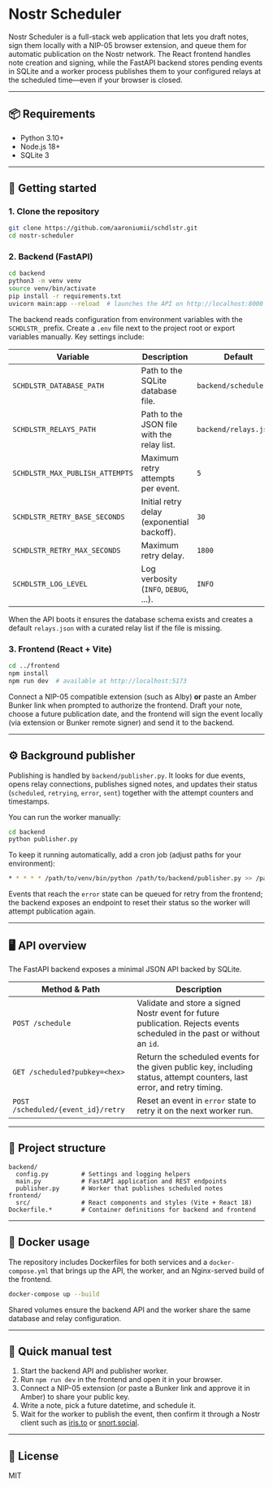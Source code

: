 # Nostr Scheduler

Nostr Scheduler is a full-stack web application that lets you draft notes, sign them locally with a NIP-05 browser extension, and queue them for automatic publication on the Nostr network. The React frontend handles note creation and signing, while the FastAPI backend stores pending events in SQLite and a worker process publishes them to your configured relays at the scheduled time—even if your browser is closed.

---

## 📦 Requirements

- Python 3.10+
- Node.js 18+
- SQLite 3

---

## 🚀 Getting started

### 1. Clone the repository

```bash
git clone https://github.com/aaroniumii/schdlstr.git
cd nostr-scheduler
```

### 2. Backend (FastAPI)

```bash
cd backend
python3 -m venv venv
source venv/bin/activate
pip install -r requirements.txt
uvicorn main:app --reload  # launches the API on http://localhost:8000
```

The backend reads configuration from environment variables with the `SCHDLSTR_` prefix. Create a `.env` file next to the project root or export variables manually. Key settings include:

| Variable | Description | Default |
| --- | --- | --- |
| `SCHDLSTR_DATABASE_PATH` | Path to the SQLite database file. | `backend/scheduler.db` |
| `SCHDLSTR_RELAYS_PATH` | Path to the JSON file with the relay list. | `backend/relays.json` |
| `SCHDLSTR_MAX_PUBLISH_ATTEMPTS` | Maximum retry attempts per event. | `5` |
| `SCHDLSTR_RETRY_BASE_SECONDS` | Initial retry delay (exponential backoff). | `30` |
| `SCHDLSTR_RETRY_MAX_SECONDS` | Maximum retry delay. | `1800` |
| `SCHDLSTR_LOG_LEVEL` | Log verbosity (`INFO`, `DEBUG`, ...). | `INFO` |

When the API boots it ensures the database schema exists and creates a default `relays.json` with a curated relay list if the file is missing.

### 3. Frontend (React + Vite)

```bash
cd ../frontend
npm install
npm run dev  # available at http://localhost:5173
```

Connect a NIP-05 compatible extension (such as Alby) **or** paste an Amber Bunker link when prompted to authorize the frontend. Draft your note, choose a future publication date, and the frontend will sign the event locally (via extension or Bunker remote signer) and send it to the backend.

---

## ⚙️ Background publisher

Publishing is handled by `backend/publisher.py`. It looks for due events, opens relay connections, publishes signed notes, and updates their status (`scheduled`, `retrying`, `error`, `sent`) together with the attempt counters and timestamps.

You can run the worker manually:

```bash
cd backend
python publisher.py
```

To keep it running automatically, add a cron job (adjust paths for your environment):

```bash
* * * * * /path/to/venv/bin/python /path/to/backend/publisher.py >> /path/to/backend/cron.log 2>&1
```

Events that reach the `error` state can be queued for retry from the frontend; the backend exposes an endpoint to reset their status so the worker will attempt publication again.

---

## 🖥️ API overview

The FastAPI backend exposes a minimal JSON API backed by SQLite.

| Method & Path | Description |
| --- | --- |
| `POST /schedule` | Validate and store a signed Nostr event for future publication. Rejects events scheduled in the past or without an `id`. |
| `GET /scheduled?pubkey=<hex>` | Return the scheduled events for the given public key, including status, attempt counters, last error, and retry timing. |
| `POST /scheduled/{event_id}/retry` | Reset an event in `error` state to retry it on the next worker run. |

---

## 🧱 Project structure

```
backend/
  config.py         # Settings and logging helpers
  main.py           # FastAPI application and REST endpoints
  publisher.py      # Worker that publishes scheduled notes
frontend/
  src/              # React components and styles (Vite + React 18)
Dockerfile.*        # Container definitions for backend and frontend
```

---

## 🐳 Docker usage

The repository includes Dockerfiles for both services and a `docker-compose.yml` that brings up the API, the worker, and an Nginx-served build of the frontend.

```bash
docker-compose up --build
```

Shared volumes ensure the backend API and the worker share the same database and relay configuration.

---

## 🧪 Quick manual test

1. Start the backend API and publisher worker.
2. Run `npm run dev` in the frontend and open it in your browser.
3. Connect a NIP-05 extension (or paste a Bunker link and approve it in Amber) to share your public key.
4. Write a note, pick a future datetime, and schedule it.
5. Wait for the worker to publish the event, then confirm it through a Nostr client such as [iris.to](https://iris.to) or [snort.social](https://snort.social).

---

## 📄 License

MIT
